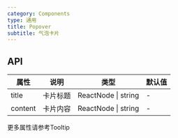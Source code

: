 ```yaml
---
category: Components
type: 通用
title: Popover
subtitle: 气泡卡片
---
```


## API

| 属性 | 说明 | 类型 | 默认值 |
| --- | --- | ---  | ---   |
| title | 卡片标题 | ReactNode \| string | - |
| content | 卡片内容 | ReactNode \| string | - |

更多属性请参考Tooltip